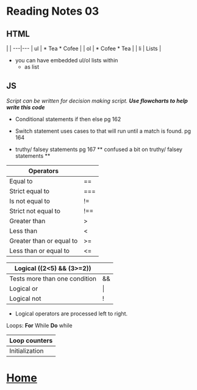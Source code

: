 # Reading Notes 03

## HTML
| |
---|---
| ul | \* Tea \* Cofee |
| ol | \* Cofee \* Tea |
| li | Lists |

* you can have embedded ul\/ol lists within
  * as list


## JS
*Script  can be written  for decision making script.*
***Use flowcharts to help write this code***

* Conditional statements if then else pg 162

* Switch statement uses cases to that will run until a match is found. pg 164

* truthy/ falsey statements pg 167
    ** confused a bit on truthy/ falsey statements **



| Operators | |
---|---
| Equal to |	== |
| Strict equal to |	=== |
| Is not equal to	| !=|
| Strict not equal to |	!==|
| Greater than |	> |
| Less than	| < |
| Greater than or equal to |	>= |
| Less than or equal to |	<= |

| Logical \((2<5) && (3>=2))| |
---|---
| Tests more than one condition | && |
| Logical or	| \|| |
| Logical not	| ! |

* Logical operators are processed left to right.

Loops:
**For**	While	**Do** while

| Loop counters |
---|
| Initialization |	Condition |	Update |

# [Home](https://github.com/MISalz/201_Reading_notes_022022)